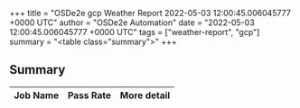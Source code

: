 +++
title = "OSDe2e gcp Weather Report 2022-05-03 12:00:45.006045777 +0000 UTC"
author = "OSDe2e Automation"
date = "2022-05-03 12:00:45.006045777 +0000 UTC"
tags = ["weather-report", "gcp"]
summary = "<table class=\"summary\"></table>"
+++
## Summary

| Job Name | Pass Rate | More detail |
|----------|-----------|-------------|




